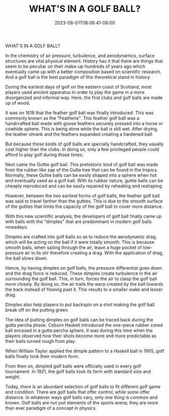 ﻿---
title: "WHAT'S IN A GOLF BALL?"
date: 2023-08-01T08:06:41-08:00
description: "Golf Tips for Web Success"
featured_image: "/images/Golf.jpg"
tags: ["Golf"]
---

WHAT'S IN A GOLF BALL?

In the chemistry of air pressure, turbulence, and aerodynamics, surface structures are vital physical element. History has it that there are things that seem to be peculiar on their make-up hundreds of years ago which eventually came up with a better composition based on scientific research. And a golf ball is the best paradigm of this theoretical stand in history.

During the earliest days of golf on the eastern coast of Scotland, most players used ancient apparatus in order to play the game in a more disorganized and informal way. Here, the first clubs and golf balls are made up of wood.

It was on 1618 that the feather golf ball was finally introduced. This was commonly known as the "Featherie". This feather golf ball was a handcrafted ball made with goose feathers securely pressed into a horse or cowhide sphere. This is being done while the ball is still wet. After drying, the leather shrank and the feathers expanded creating a hardened ball.

But because these kinds of golf balls are specially handcrafted, they usually cost higher than the clubs. In doing so, only a few privileged people could afford to play golf during those times.

Next came the Guttie golf ball. This prehistoric kind of golf ball was made from the rubber like sap of the Gutta tree that can be found in the tropics. Normally, these Guttie balls can be easily shaped into a sphere when hot and eventually used as a golf ball. With its rubber nature, guttie balls can be cheaply reproduced and can be easily repaired by reheating and reshaping.

However, between the two earliest forms of golf balls, the feather golf ball was said to travel farther than the gutties. This is due to the smooth surface of the gutties that limits the capacity of the golf ball to cover more distance.

With this new scientific analysis, the developers of golf ball finally came up with balls with the "dimples" that are predominant in modern golf balls nowadays.

Dimples are crafted into golf balls so as to reduce the aerodynamic drag, which will be acting on the ball if it were totally smooth. This is because smooth balls, when sailing through the air, leave a huge pocket of low-pressure air in its stir therefore creating a drag. With the application of drag, the ball slows down.

Hence, by having dimples on golf balls, the pressure differential goes down and the drag force is reduced. These dimples create turbulence in the air surrounding the golf ball. This, in turn, forces the air to clasp the golf ball more closely. By doing so, the air trails the warp created by the ball towards the back instead of flowing past it. This results to a smaller wake and lesser drag.

Dimples also help players to put backspin on a shot making the golf ball break off on the putting green.

The idea of putting dimples on golf balls can be traced back during the gutta percha phase. Coburn Haskell introduced the one-piece rubber cored ball encased in a gutta percha sphere. It was during this time when the players observed how their shots become more and more predictable as their balls turned rough from play.

 When William Taylor applied the dimple pattern to a Haskell ball in 1905, golf balls finally took their modern form.

From then on, dimpled golf balls were officially used in every golf tournament. In 1921, the golf balls took its form with standard size and weight.

Today, there is an abundant selection of golf balls to fit different golf game and condition. There are golf balls that offer control, while some offer distance. In whatever ways golf balls vary, only one thing is common and known. Golf balls are not just elements of the sports arena; they are more than ever paradigm of a concept in physics.


